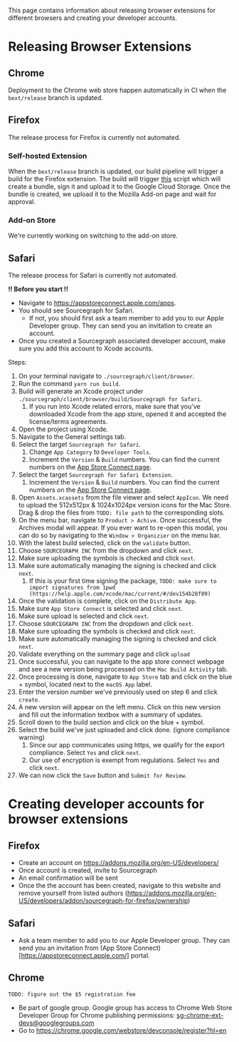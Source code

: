
This page contains information about releasing browser extensions for different browsers and creating your developer accounts.

# Releasing Browser Extensions
## Chrome
Deployment to the Chrome web store happen automatically in CI when the `bext/release` branch is updated.

## Firefox
The release process for Firefox is currently not automated.

### Self-hosted Extension
When the `bext/release` branch is updated, our build pipeline will trigger a build for the Firefox extension. The build will trigger [this](https://github.com/sourcegraph/sourcegraph/blob/main/client/browser/scripts/release-ff.sh) script which will create a bundle, sign it and upload it to the Google Cloud Storage. Once the bundle is created, we upload it to the Mozilla Add-on page and wait for approval.

### Add-on Store
We're currently working on switching to the add-on store.

## Safari
The release process for Safari is currently not automated.

**!! Before you start !!**
- Navigate to https://appstoreconnect.apple.com/apps.
- You should see Sourcegraph for Safari.
   - If not, you should first ask a team member to add you to our Apple Developer group. They can send you an invitation to create an account.
- Once you created a Sourcegraph associated developer account, make sure you add this account to Xcode accounts.

Steps:
1. On your terminal navigate to `./sourcegraph/client/browser`.
1. Run the command `yarn run build`.
1. Build will generate an Xcode project under `./sourcegraph/client/browser/build/Sourcegraph for Safari`.
   1. If you run into Xcode related errors, make sure that you've downloaded Xcode from the app store, opened it and accepted the license/terms agreements.
1. Open the project using Xcode.
1. Navigate to the General settings tab.
1. Select the target `Sourcegraph for Safari`.
   1. Change `App Category` to `Developer Tools`.
   1. Increment the `Version` & `Build` numbers. You can find the current numbers on the [App Store Connect page](https://appstoreconnect.apple.com/apps/1543262193/appstore/macos/version/deliverable).
1. Select the target `Sourcegraph for Safari Extension`.
   1. Increment the `Version` & `Build` numbers. You can find the current numbers on the [App Store Connect page](https://appstoreconnect.apple.com/apps/1543262193/appstore/macos/version/deliverable).
1. Open `Assets.xcassets` from the file viewer and select `AppIcon`. We need to upload the 512x512px & 1024x1024px version icons for the Mac Store. Drag & drop the files from `TODO: file path` to the corresponding slots.
1. On the menu bar, navigate to `Product > Achive`. Once successful, the Archives modal will appear. If you ever want to re-open this modal, you can do so by navigating to the `Window > Organizier` on the menu bar.
1. With the latest build selected, click on the `validate` button.
1. Choose `SOURCEGRAPH INC` from the dropdown and click `next`.
1. Make sure uploading the symbols is checked and click `next`.
1. Make sure automatically managing the signing is checked and click `next`.
   1. If this is your first time signing the package, `TODO: make sure to import signatures from 1pwd (https://help.apple.com/xcode/mac/current/#/dev154b28f09)`
1. Once the validation is complete, click on the `Distribute App`.
1. Make sure `App Store Connect` is selected and click `next`.
1. Make sure upload is selected and click `next`.
1. Choose `SOURCEGRAPH INC` from the dropdown and click `next`.
1. Make sure uploading the symbols is checked and click `next`.
1. Make sure automatically managing the signing is checked and click `next`.
1. Validate everything on the summary page and click `upload`
1. Once successful, you can navigate to the app store connect webpage and see a new version being processed on the `Mac Build Activity` tab.
1. Once processing is done, navigate to `App Store` tab and click on the blue + symbol, located next to the `macOS App` label.
1. Enter the version number we've previously used on step 6 and click `create`.
1. A new version will appear on the left menu. Click on this new version and fill out the information textbox with a summary of updates.
1. Scroll down to the build section and click on the blue + symbol.
1. Select the build we've just uploaded and click done. (ignore compliance warning)
   1. Since our app communicates using https, we qualify for the export compliance. Select `Yes` and click `next`.
   1. Our use of encryption is exempt from regulations. Select `Yes` and click `next`.
1. We can now click the `Save` button and `Submit for Review`.

# Creating developer accounts for browser extensions
## Firefox
- Create an account on https://addons.mozilla.org/en-US/developers/
- Once account is created, invite to Sourcegraph
- An email confirmation will be sent
- Once the the account has been created, navigate to this website and remove yourself from listed authors (https://addons.mozilla.org/en-US/developers/addon/sourcegraph-for-firefox/ownership)

## Safari
- Ask a team member to add you to our Apple Developer group. They can send you an invitation from (App Store Connect)[https://appstoreconnect.apple.com/] portal.

## Chrome
`TODO: figure out the $5 registration fee`
- Be part of google group. Google group has access to Chrome Web Store Developer
Group for Chrome publishing permissions: sg-chrome-ext-devs@googlegroups.com
- Go to https://chrome.google.com/webstore/devconsole/register?hl=en
